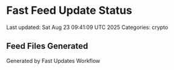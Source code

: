 # Fast Feed Update Status
Last updated: Sat Aug 23 09:41:09 UTC 2025
Categories: crypto

## Feed Files Generated

Generated by Fast Updates Workflow
